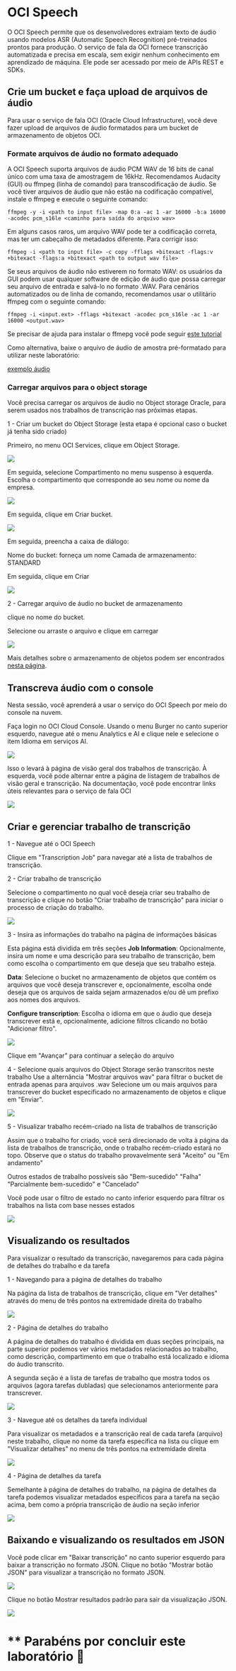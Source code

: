 # OCI Speech

O OCI Speech permite que os desenvolvedores extraiam texto de áudio usando modelos ASR (Automatic Speech Recognition) pré-treinados prontos para produção. O serviço de fala da OCI fornece transcrição automatizada e precisa em escala, sem exigir nenhum conhecimento em aprendizado de máquina. Ele pode ser acessado por meio de APIs REST e SDKs.

## Crie um bucket e faça upload de arquivos de áudio

Para usar o serviço de fala OCI (Oracle Cloud Infrastructure), você deve fazer upload de arquivos de áudio formatados para um bucket de armazenamento de objetos OCI.

### Formate arquivos de áudio no formato adequado

A OCI Speech suporta arquivos de áudio PCM WAV de 16 bits de canal único com uma taxa de amostragem de 16kHz. Recomendamos Audacity (GUI) ou ffmpeg (linha de comando) para transcodificação de áudio. Se você tiver arquivos de áudio que não estão na codificação compatível, instale o ffmpeg e execute o seguinte comando: 

```
ffmpeg -y -i <path to input file> -map 0:a -ac 1 -ar 16000 -b:a 16000 -acodec pcm_s16le <caminho para saída do arquivo wav>
```

Em alguns casos raros, um arquivo WAV pode ter a codificação correta, mas ter um cabeçalho de metadados diferente. Para corrigir isso:

```
ffmpeg -i <path to input file> -c copy -fflags +bitexact -flags:v +bitexact -flags:a +bitexact <path to output wav file>
```

Se seus arquivos de áudio não estiverem no formato WAV: os usuários da GUI podem usar qualquer software de edição de áudio que possa carregar seu arquivo de entrada e salvá-lo no formato .WAV. Para cenários automatizados ou de linha de comando, recomendamos usar o utilitário ffmpeg com o seguinte comando:

```
ffmpeg -i <input.ext> -fflags +bitexact -acodec pcm_s16le -ac 1 -ar 16000 <output.wav>
```
Se precisar de ajuda para instalar o ffmepg você pode seguir [este tutorial](https://www.geeksforgeeks.org/how-to-install-ffmpeg-on-windows/)

Como alternativa, baixe o arquivo de áudio de amostra pré-formatado para utilizar neste laboratório:

[exemplo áudio](https://objectstorage.sa-saopaulo-1.oraclecloud.com/n/grhuxslsficl/b/speech/o/nutricao_pets_reporter_pet.wav)

### Carregar arquivos para o object storage

Você precisa carregar os arquivos de áudio no Object storage Oracle, para serem usados ​​nos trabalhos de transcrição nas próximas etapas.

1 - Criar um bucket do Object Storage (esta etapa é opcional caso o bucket já tenha sido criado)

Primeiro, no menu OCI Services, clique em Object Storage.

![](./Images/IMG_001.PNG)

Em seguida, selecione Compartimento no menu suspenso à esquerda. Escolha o compartimento que corresponde ao seu nome ou nome da empresa.

![](./Images/IMG_002.PNG)

Em seguida, clique em Criar bucket.

![](./Images/IMG_003.PNG)

Em seguida, preencha a caixa de diálogo:

Nome do bucket: forneça um nome
Camada de armazenamento: STANDARD

Em seguida, clique em Criar

![](./Images/IMG_004.PNG)

2 - Carregar arquivo de áudio no bucket de armazenamento

clique no nome do bucket.

Selecione ou arraste o arquivo e clique em carregar

![](./Images/IMG_005.PNG)

Mais detalhes sobre o armazenamento de objetos podem ser encontrados [nesta página](https://oracle.github.io/learning-library/oci-library/oci-hol/object-storage/workshops/freetier/index.html?lab=object-storage).

## Transcreva áudio com o console

Nesta sessão, você aprenderá a usar o serviço do OCI Speech por meio do console na nuvem.

Faça login no OCI Cloud Console. Usando o menu Burger no canto superior esquerdo, navegue até o menu Analytics e AI e clique nele e selecione o item Idioma em serviços AI.

![](./Images/IMG_006.PNG)

Isso o levará à página de visão geral dos trabalhos de transcrição. À esquerda, você pode alternar entre a página de listagem de trabalhos de visão geral e transcrição. Na documentação, você pode encontrar links úteis relevantes para o serviço de fala OCI

![](./Images/IMG_007.PNG)

## Criar e gerenciar trabalho de transcrição

1 - Navegue até o OCI Speech

Clique em "Transcription Job" para navegar até a lista de trabalhos de transcrição.

2 - Criar trabalho de transcrição

Selecione o compartimento no qual você deseja criar seu trabalho de transcrição e clique no botão "Criar trabalho de transcrição" para iniciar o processo de criação do trabalho.

![](./Images/IMG_008.PNG)

3 - Insira as informações do trabalho na página de informações básicas

Esta página está dividida em três seções
**Job Information**: Opcionalmente, insira um nome e uma descrição para seu trabalho de transcrição, bem como escolha o compartimento em que deseja que seu trabalho esteja.

**Data**: Selecione o bucket no armazenamento de objetos que contém os arquivos que você deseja transcrever e, opcionalmente, escolha onde deseja que os arquivos de saída sejam armazenados e/ou dê um prefixo aos nomes dos arquivos.

**Configure transcription**: Escolha o idioma em que o áudio que deseja transcrever está e, opcionalmente, adicione filtros clicando no botão "Adicionar filtro".

![](./Images/IMG_009.PNG)

Clique em "Avançar" para continuar a seleção do arquivo

4 - Selecione quais arquivos do Object Storage serão transcritos neste trabalho Use a alternância "Mostrar arquivos wav" para filtrar o bucket de entrada apenas para arquivos .wav Selecione um ou mais arquivos para transcrever do bucket especificado no armazenamento de objetos e clique em "Enviar".

![](./Images/IMG_010.PNG)

5 - Visualizar trabalho recém-criado na lista de trabalhos de transcrição

Assim que o trabalho for criado, você será direcionado de volta à página da lista de trabalhos de transcrição, onde o trabalho recém-criado estará no topo. Observe que o status do trabalho provavelmente será "Aceito" ou "Em andamento"

Outros estados de trabalho possíveis são "Bem-sucedido" "Falha" "Parcialmente bem-sucedido" e "Cancelado"

Você pode usar o filtro de estado no canto inferior esquerdo para filtrar os trabalhos na lista com base nesses estados

![](./Images/IMG_011.PNG)

## Visualizando os resultados

Para visualizar o resultado da transcrição, navegaremos para cada página de detalhes do trabalho e da tarefa

1 - Navegando para a página de detalhes do trabalho

Na página da lista de trabalhos de transcrição, clique em "Ver detalhes" através do menu de três pontos na extremidade direita do trabalho

![](./Images/IMG_013.PNG)

2 - Página de detalhes do trabalho

A página de detalhes do trabalho é dividida em duas seções principais, na parte superior podemos ver vários metadados relacionados ao trabalho, como descrição, compartimento em que o trabalho está localizado e idioma do áudio transcrito.

A segunda seção é a lista de tarefas de trabalho que mostra todos os arquivos (agora tarefas dubladas) que selecionamos anteriormente para transcrever.

![](./Images/IMG_014.PNG)

3 - Navegue até os detalhes da tarefa individual

Para visualizar os metadados e a transcrição real de cada tarefa (arquivo) neste trabalho, clique no nome da tarefa específica na lista ou clique em "Visualizar detalhes" no menu de três pontos na extremidade direita

![](./Images/IMG_015.PNG)

4 - Página de detalhes da tarefa

Semelhante à página de detalhes do trabalho, na página de detalhes da tarefa podemos visualizar metadados específicos para a tarefa na seção acima, bem como a própria transcrição de áudio na seção inferior

![](./Images/IMG_016.PNG)

## Baixando e visualizando os resultados em JSON

Você pode clicar em "Baixar transcrição" no canto superior esquerdo para baixar a transcrição no formato JSON. Clique no botão "Mostrar botão JSON" para visualizar a transcrição no formato JSON.

![](./Images/IMG_017.png)

Clique no botão Mostrar resultados padrão para sair da visualização JSON.

![](./Images/IMG_018.png)

# ** Parabéns por concluir este laboratório :clap:






